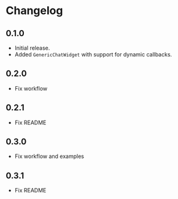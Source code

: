 # Changelog

## 0.1.0

- Initial release.
- Added `GenericChatWidget` with support for dynamic callbacks.

## 0.2.0

- Fix workflow

## 0.2.1

- Fix README

## 0.3.0

- Fix workflow and examples

## 0.3.1

- Fix README